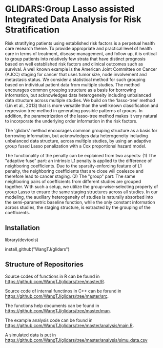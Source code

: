 # GLIDARS:Group Lasso assisted Integrated Data Analysis for Risk Stratification

Risk stratifying patients using established risk factors is a perpetual health care research
theme. 
To provide appropriate and practical level of health care in terms of treatment, disease management, and follow up, it is critical to group patients into relatively few strata that have distinct prognosis based on well established risk factors and clinical outcomes such as survival. A well known example is the American Joint Committee on Cancer (AJCC) staging for cancer that uses tumor size, node involvement and metastasis status. We consider a statistical method for such grouping based on individual patient data from multiple studies. The method encourages common grouping structure as a basis for borrowing information, but acknowledges data heterogeneity including unbalanced data structure across multiple studies. We build on the ‘lasso-tree’ method (Lin et al., 2013) that is more versatile than the well known classification and regression tree method in generating possible patterns of groups. In addition, the parametrization of the lasso-tree method makes it very natural to incorporate the underlying order information in the risk factors. 

The 'glidars' method encourages common grouping structure as a basis for borrowing information, but acknowledges data heterogeneity including unbalanced data structure, across multiple studies, by using an adaptive group fused Lasso penalization with a Cox proportional hazard model.

The functionality of the penalty can be explained from two aspects: (1) The "adaptive fuse" part: an intrinsic L1 penalty is applied to the difference of neighboring coefficients. Due to the sparsity-enforcing feature of L1 penalty, the neighboring coefficients that are close will coalesce and therefore lead to cancer staging. (2) The "group" part: The same neighboring pairs of coefficients from different studies are grouped together. With such a setup, we utilize the group-wise-selecting property of group Lasso to ensure the same staging structures across all studies. In our modeling, the auxiliary heterogeneity of studies is naturally absorbed into the semi-parametric baseline function, while the only constant information across studies, the staging structure, is extracted by the grouping of the coefficients.  

## Installation

library(devtools)

install_github("WangTJ/glidars")

## Structure of Repositories

Source codes of functions in R can be found in <https://github.com/WangTJ/glidars/tree/master/R>.

Source code of internal functinos in C++ can be forund in <https://github.com/WangTJ/glidars/tree/master/src>. 

The functions help documents can be found in <https://github.com/WangTJ/glidars/tree/master/man>. 

The example analysis code can be found in <https://github.com/WangTJ/glidars/tree/master/analysis/main.R>.

A simulated data is put in <https://github.com/WangTJ/glidars/tree/master/analysis/simu_data.csv>
